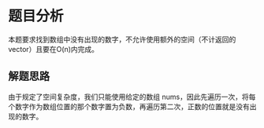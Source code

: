 # 题目分析

本题要求找到数组中没有出现的数字，不允许使用额外的空间（不计返回的vector）且要在O(n)内完成。

## 解题思路

由于规定了空间复杂度，我们只能使用给定的数组 nums，因此先遍历一次，将每个数字作为数组位置的那个数字置为负数，再遍历第二次，正数的位置就是没有出现的数字。
